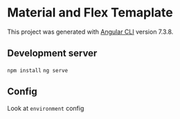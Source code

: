 # Material and Flex Temaplate

This project was generated with [Angular CLI](https://github.com/angular/angular-cli) version 7.3.8.

## Development server

`npm install`
`ng serve`

## Config

Look at `environment` config